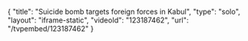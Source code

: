 {
    "title": "Suicide bomb targets foreign forces in Kabul",
    "type": "solo",
    "layout": "iframe-static",
    "videoId": "123187462",
    "url": "\/tvpembed\/123187462"
}